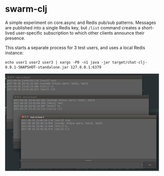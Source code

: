 # swarm-clj

A simple experiment on core.async and Redis pub/sub patterns. Messages are published into a single
Redis key, but `/list` command creates a short-lived user-specific subscription to which other clients
announce their presence.

This starts a separate process for 3 test users, and uses a local Redis instance:

    echo user1 user2 user3 | xargs -P0 -n1 java -jar target/chat-clj-0.0.1-SNAPSHOT-standalone.jar 127.0.0.1:6379

![screenshot1](screenshot1.png)
